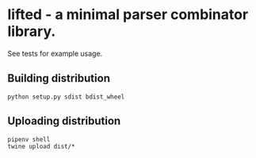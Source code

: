 # lifted - a minimal parser combinator library.

See tests for example usage.

## Building distribution

```
python setup.py sdist bdist_wheel
```

## Uploading distribution
```
pipenv shell
twine upload dist/*
```
